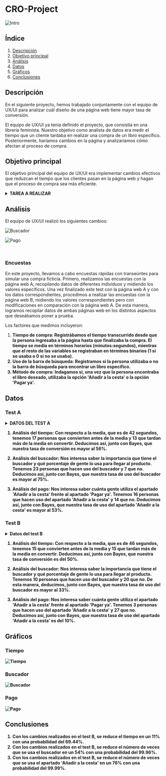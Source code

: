 # CRO-Project

![Intro](img/intro.png)

## Índice

1. [Descripción](#descripción)
2. [Objetivo principal](#objetivo)
3. [Análisis](#análisis)
4. [Datos](#datos)
5. [Gráficos](#gráficos)
6. [Conclusiones](#conclusiones)

<a name="descripción"/>

## Descripción

En el siguiente proyecto, hemos trabajado conjuntamente con el equipo de UX/UI para analizar cuál diseño de una página web tiene mayor tasa de conversión.

El equipo de UX/UI ya tenía definido el proyecto, que consistía en una librería feminista. Nuestro objetivo como analista de datos era medir el tiempo que un cliente tardaba en realizar una compra de un libro específico. Posteriormente, haríamos cambios en la página y analizaríamos cómo afectan al proceso de compra.

<a name="objetivo"/>

## Objetivo principal

El objetivo principal del equipo de UX/UI era implementar cambios efectivos que reduzcan el tiempo que los clientes pasan en la página web y hagan que el proceso de compra sea más eficiente.

<details>
<summary><strong>TAREA A REALIZAR</strong></summary>
<br>

 ![Tarea](img/tarea.png)

</details>

<a name="análisis"/>

## Análisis

El equipo de UX/UI realizó los siguientes cambios: 

![Buscador](img/cambio_b.png)

![Pago](img/cambio_p.png)

<br>

### Encuestas

En este proyecto, llevamos a cabo encuestas rápidas con transeúntes para simular una compra ficticia. Primero, realizamos las encuestas con la página web A, recopilando datos de diferentes individuos y midiendo los valores específicos. Una vez finalizado este test con la página web A y con los datos correspondientes, procedimos a realizar las encuestas con la página web B, midiendo los valores correspondientes pero con modificaciones en comparación con la página web A. De esta manera, logramos recopilar datos de ambas páginas web en los distintos aspectos que deseábamos poner a prueba.


Los factores que medimos incluyeron:

  1. <strong>Tiempo de compra<strong>: Registrábamos el tiempo transcurrido desde que la persona ingresaba a la página hasta que finalizaba la compra. El tiempo se medía en términos horarios (minutos:segundos), mientras que el resto de las variables se registraban en términos binarios (1 si se usaba o 0 si no se usaba).
  2. <strong>Uso de la barra de búsqueda<strong>: Registramos si la persona utilizaba o no la barra de búsqueda para encontrar un libro específico.
  3. <strong>Método de compra<strong>: Indagamos si, una vez que la persona encontraba el libro deseado, utilizaba la opción 'Añadir a la cesta' o la opción 'Pagar ya'.

<a name="datos"/>

## Datos

### Test A

<details>
<summary><strong>DATOS DEL TEST A<strong></summary>
<br>

 ![Test A](img/a.png)

</details>

1. <strong>Análisis del tiempo<strong>: Con respecto a la media, que es de 42 segundos, tenemos 17 personas que convierten antes de la media y 13 que tardan más de la media en convertir. Deducimos así, junto con Bayes, que nuestra tasa de conversión es mayor al 56%.

2. <strong>Análisis del buscador<strong>: Nos interesa saber la importancia que tiene el buscador y qué porcentaje de gente lo usa para llegar al producto. Tenemos 23 personas que hacen uso del buscador y 7 que no. Deducimos así, junto con Bayes, que nuestra tasa de uso del buscador es mayor al 75%.

3. <strong>Análisis del pago<strong>: Nos interesa saber cuánta gente utiliza el apartado 'Añadir a la cesta' frente al apartado 'Pagar ya'. Tenemos 16 personas que hacen uso del apartado 'Añadir a la cesta' y 14 que no. Deducimos así, junto con Bayes, que nuestra tasa de uso del apartado 'Añadir a la cesta' es mayor al 53%.

### Test B

<details>
<summary><strong>Datos del test B<strong></summary>
<br>

 ![Test B](img/b.png)

</details>

1. <strong>Análisis del tiempo<strong>: Con respecto a la media, que es de 46 segundos, tenemos 15 que convierten antes de la media y 15 que tardan más de la media en convertir. Deducimos así, junto con Bayes, que nuestra tasa de conversión es del 50%.

2. <strong>Análisis del buscador<strong>: Nos interesa saber la importancia que tiene el buscador y qué porcentaje de gente lo usa para llegar al producto. Tenemos 10 personas que hacen uso del buscador y 20 que no. De esta manera, deducimos, junto con Bayes, que nuestra tasa de uso del buscador es mayor al 33%.

3. <strong>Análisis del pago<strong>: Nos interesa saber cuánta gente utiliza el apartado 'Añadir a la cesta' frente al apartado 'Pagar ya'. Tenemos 3 personas que hacen uso del apartado 'Añadir a la cesta' y 27 que no. Deducimos así, junto con Bayes, que nuestra tasa de uso del apartado 'Añadir a la cesta' es del 10%.

<a name="gráficos"/>

## Gráficos

### Tiempo

![Tiempo](img/tiempo.png)

### Buscador

![Buscador](img/buscador.png)

### Pago

![Pago](img/pago.png)

<a name="conclusiones"/>

## Conclusiones

1.  Con los cambios realizados en el test B, se reduce el tiempo en un 11% con una probabilidad del 69.44%.
2.  Con los cambios realizados en el test B, se reduce el número de veces que se usa el buscador en un 54% con una probabilidad del 99.96%.
3.  Con los cambios realizados en el test B, se reduce el número de veces que se usa el apartado 'Añadir a la cesta' en un 76% con una probabilidad del 99.99%.
